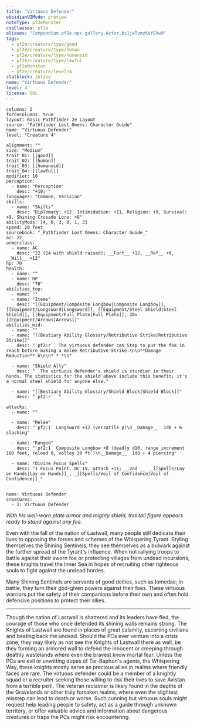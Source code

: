 ```yaml
---
title: "Virtuous Defender"
obsidianUIMode: preview
noteType: pf2eMonster
cssClasses: pf2e
aliases: "Compendium.pf2e.npc-gallery.Actor.bc1jeTvmzKeYGVw9" 
tags:
  - pf2e/creature/type/good
  - pf2e/creature/type/human
  - pf2e/creature/type/humanoid
  - pf2e/creature/type/lawful
  - pf2eMonster
  - pf2e/creature/level/4
statblock: inline
name: "Virtuous Defender"
level: 4
license: OGL
---
```


```statblock
columns: 2
forcecolumns: true
layout: Basic Pathfinder 2e Layout
source: "Pathfinder Lost Omens: Character Guide"
name: "Virtuous Defender"
level: "Creature 4"

alignment: ""
size: "Medium"
trait_01: [[good]]
trait_02: [[human]]
trait_03: [[humanoid]]
trait_04: [[lawful]]
modifier: 10
perception:
  - name: "Perception"
    desc: "+10; "
languages: "Common, Varisian"
skills:
  - name: "Skills"
    desc: "Diplomacy: +12, Intimidation: +11, Religion: +9, Survival: +9, Shining Crusade Lore: +8"
abilityMods: [4, 0, 3, 0, 1, 3]
speed: 20 feet
sourcebook: "_Pathfinder Lost Omens: Character Guide_"
ac: 22
armorclass:
  - name: AC
    desc: "22 (24 with shield raised); __Fort__ +12, __Ref__ +6, __Will__ +12"
hp: 70
health:
  - name: ""
  - name: HP
    desc: "70"
abilities_top:
  - name: ""
  - name: "Items"
    desc: "[[Equipment/Composite Longbow|Composite Longbow]], [[Equipment/Longsword|Longsword]], [[Equipment/Steel Shield|Steel Shield]], [[Equipment/Full Plate|Full Plate]], 20x [[Equipment/Arrows|Arrows]]"
abilities_mid:
  - name: ""
  - name: "[[Bestiary Ability Glossary/Retributive Strike|Retributive Strike]]"
    desc: "`pf2:r`  The virtuous defender can Step to put the foe in reach before making a melee Retributive Strike.\n\n**Damage Reduction** 6\n\n* * *\n"

  - name: "Shield Ally"
    desc: "  The virtuous defender's shield is sturdier in their hands. The statistics for the shield above include this benefit; it's a normal steel shield for anyone else."

  - name: "[[Bestiary Ability Glossary/Shield Block|Shield Block]]"
    desc: "`pf2:r`  "

attacks:
  - name: ""

  - name: "Melee"
    desc: "`pf2:1` Longsword +12 (versatile p)\n__Damage__  1d8 + 6 slashing"

  - name: "Ranged"
    desc: "`pf2:1` Composite Longbow +8 (deadly d10, range increment 100 feet, reload 0, volley 30 ft.)\n__Damage__  1d8 + 4 piercing"

  - name: "Divine Focus Spells"
    desc: "1 Focus Point, DC 19, attack +11; __2nd __  _[[Spells/Lay on Hands|Lay on Hands]]_, _[[Spells/Veil of Confidence|Veil of Confidence]]_"
 
```

```encounter-table
name: Virtuous Defender
creatures:
  - 1: Virtuous Defender
```



_With his well-worn plate armor and mighty shield, this tall figure appears ready to stand against any foe._

Even with the fall of the nation of Lastwall, many people still dedicate their lives to opposing the forces and schemes of the Whispering Tyrant. Styling themselves the Shining Sentinels, they see themselves as a bulwark against the further spread of the Tyrant's influence. When not rallying troops to battle against their sworn foe or protecting villages from undead incursions, these knights travel the Inner Sea in hopes of recruiting other righteous souls to fight against the undead hordes.

Many Shining Sentinels are servants of good deities, such as Iomedae; in battle, they turn their god-given powers against their foes. These virtuous warriors put the safety of their companions before their own and often hold defensive positions to protect their allies.

* * *

Though the nation of Lastwall is shattered and its leaders have fled, the courage of those who once defended its shining walls remains strong. The Knights of Lastwall are found in places of great calamity, escorting civilians and beating back the undead. Should the PCs ever venture into a crisis zone, they may likely as not see the Knights of Lastwall there as well, be they forming an armored wall to defend the innocent or creeping through deathly wastelands where even the bravest know mortal fear. Unless the PCs are evil or unwitting dupes of Tar-Baphon's agents, the Whispering Way, these knights mostly serve as precious allies in realms where friendly faces are rare. The virtuous defender could be a member of a knightly squad or a recruiter seeking those willing to risk their lives to save Avistan from a terrible peril. The veteran reclaimer is likely found in the depths of the Gravelands or other truly forsaken realms, where even the slightest misstep can lead to death or worse. Such cunning but virtuous souls might request help leading people to safety, act as a guide through unknown territory, or offer valuable advice and information about dangerous creatures or traps the PCs might risk encountering.
